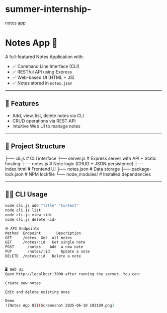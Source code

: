 # summer-internship-
notes app
# Notes App 📝

A full-featured Notes Application with:

- ✅ Command Line Interface (CLI)
- ✅ RESTful API using Express
- ✅ Web-based UI (HTML + JS)
- ✅ Notes stored in `notes.json`

---

## 🚀 Features

- Add, view, list, delete notes via CLI
- CRUD operations via REST API
- Intuitive Web UI to manage notes

---

## 📁 Project Structure

├── cli.js # CLI interface
├── server.js # Express server with API + Static hosting
├── notes.js # Note logic (CRUD + JSON persistence)
├── index.html # Frontend UI
├── notes.json # Data storage
├── package-lock.json # NPM lockfile
└── node_modules/ # Installed dependencies


---

## 🧑‍💻 CLI Usage

```bash
node cli.js add "Title" "Content"
node cli.js list
node cli.js view <id>
node cli.js delete <id>

🌐 API Endpoints
Method	Endpoint	   Description
GET	    /notes	Get  all notes
GET	    /notes/:id	 Get single note
POST	  /notes	Add  a new note
PUT 	  /notes/:id	 Update a note
DELETE	/notes/:id	 Delete a note


🖥️ Web UI
Open http://localhost:3000 after running the server. You can:

Create new notes

Edit and delete existing ones

Demo 
![Notes App UI](Screenshot 2025-06-10 102109.png)


